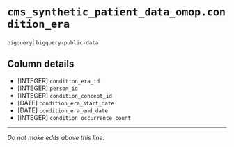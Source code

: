 # `cms_synthetic_patient_data_omop.condition_era`
`bigquery`| `bigquery-public-data`

## Column details
* [INTEGER]   `condition_era_id`
* [INTEGER]   `person_id`
* [INTEGER]   `condition_concept_id`
* [DATE]      `condition_era_start_date`
* [DATE]      `condition_era_end_date`
* [INTEGER]   `condition_occurrence_count`

-------------------------------------------------------------------------------
*Do not make edits above this line.*
